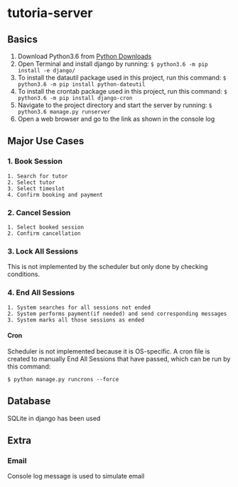# tutoria-server
## Basics
1. Download Python3.6 from [Python Downloads](https://www.python.org/downloads/)
2. Open Terminal and install django by running: ```$ python3.6 -m pip install -e django/```
3. To install the datautil package used in this project, run this command: ```$ python3.6 -m pip install python-dateutil```
4. To install the crontab package used in this project, run this command: ```$ python3.6 -m pip install django-cron```
5. Navigate to the project directory and start the server by running: ```$ python3.6 manage.py runserver```
6. Open a web browser and go to the link as shown in the console log

## Major Use Cases
### 1. Book Session
    1. Search for tutor
    2. Select tutor
    3. Select timeslot
    4. Confirm booking and payment
### 2. Cancel Session
    1. Select booked session
    2. Confirm cancellation
### 3. Lock All Sessions
This is not implemented by the scheduler but only done by checking conditions.

### 4. End All Sessions
    1. System searches for all sessions not ended
    2. System performs payment(if needed) and send corresponding messages
    3. System marks all those sessions as ended
#### Cron
Scheduler is not implemented because it is OS-specific. A cron file is created to manually End All Sessions that have passed, which can be run by this command: 
```
$ python manage.py runcrons --force
```
## Database
SQLite in django has been used

## Extra
### Email
Console log message is used to simulate email
